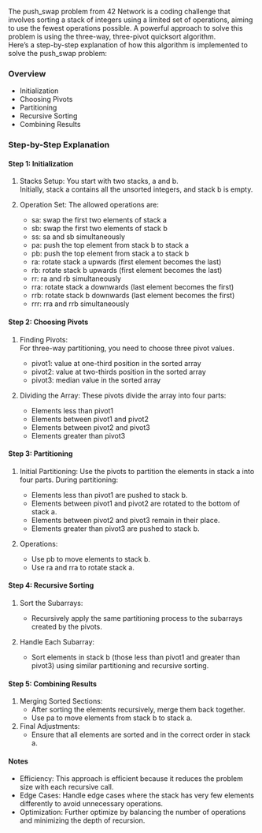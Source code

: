 The push_swap problem from 42 Network is a coding challenge that involves sorting a stack of integers using a limited set of operations,
aiming to use the fewest operations possible.
A powerful approach to solve this problem is using the three-way, three-pivot quicksort algorithm. \
Here’s a step-by-step explanation of how this algorithm is implemented to solve the push_swap problem:

### Overview
 - Initialization 
 - Choosing Pivots
 - Partitioning
 - Recursive Sorting
 - Combining Results

### Step-by-Step Explanation
#### Step 1: Initialization
1. Stacks Setup: You start with two stacks, a and b. \
   Initially, stack a contains all the unsorted integers, and stack b is empty.

2. Operation Set: The allowed operations are:

   - sa: swap the first two elements of stack a
   - sb: swap the first two elements of stack b
   - ss: sa and sb simultaneously
   - pa: push the top element from stack b to stack a
   - pb: push the top element from stack a to stack b
   - ra: rotate stack a upwards (first element becomes the last)
   - rb: rotate stack b upwards (first element becomes the last)
   - rr: ra and rb simultaneously
   - rra: rotate stack a downwards (last element becomes the first)
   - rrb: rotate stack b downwards (last element becomes the first)
   - rrr: rra and rrb simultaneously

#### Step 2: Choosing Pivots
1. Finding Pivots: \
   For three-way partitioning, you need to choose three pivot values.
   - pivot1: value at one-third position in the sorted array
   - pivot2: value at two-thirds position in the sorted array
   - pivot3: median value in the sorted array

2. Dividing the Array: These pivots divide the array into four parts:

   - Elements less than pivot1
   - Elements between pivot1 and pivot2
   - Elements between pivot2 and pivot3
   - Elements greater than pivot3

#### Step 3: Partitioning
1. Initial Partitioning: Use the pivots to partition the elements in stack a into four parts. During partitioning:

   - Elements less than pivot1 are pushed to stack b.
   - Elements between pivot1 and pivot2 are rotated to the bottom of stack a.
   - Elements between pivot2 and pivot3 remain in their place.
   - Elements greater than pivot3 are pushed to stack b.

2. Operations:

    - Use pb to move elements to stack b.
    - Use ra and rra to rotate stack a.
#### Step 4: Recursive Sorting
1. Sort the Subarrays:

    - Recursively apply the same partitioning process to the subarrays created by the pivots.
2. Handle Each Subarray:
    - Sort elements in stack b (those less than pivot1 and greater than pivot3) using similar partitioning and recursive sorting.
#### Step 5: Combining Results
1. Merging Sorted Sections:
    - After sorting the elements recursively, merge them back together.
    - Use pa to move elements from stack b to stack a.
2. Final Adjustments:
   - Ensure that all elements are sorted and in the correct order in stack a.

#### Notes
 - Efficiency: This approach is efficient because it reduces the problem size with each recursive call.
 - Edge Cases: Handle edge cases where the stack has very few elements differently to avoid unnecessary operations.
 - Optimization: Further optimize by balancing the number of operations and minimizing the depth of recursion.
 
